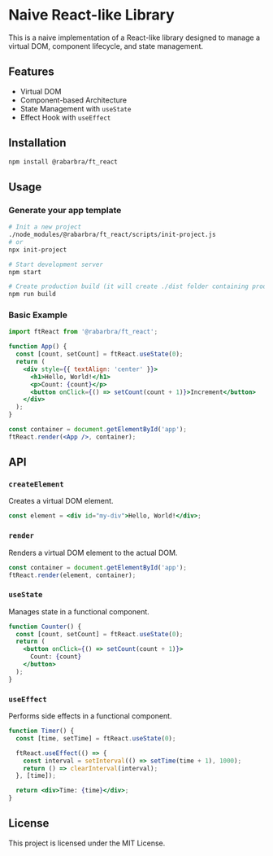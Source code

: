 # Naive React-like Library

This is a naive implementation of a React-like library designed to manage a virtual DOM, component lifecycle, and state management. 

## Features

- Virtual DOM
- Component-based Architecture
- State Management with `useState`
- Effect Hook with `useEffect`

## Installation

```bash
npm install @rabarbra/ft_react
```

## Usage

### Generate your app template

```bash
# Init a new project
./node_modules/@rabarbra/ft_react/scripts/init-project.js
# or 
npx init-project

# Start development server
npm start

# Create production build (it will create ./dist folder containing production build)
npm run build
```

### Basic Example

```jsx
import ftReact from '@rabarbra/ft_react';

function App() {
  const [count, setCount] = ftReact.useState(0);
  return (
    <div style={{ textAlign: 'center' }}>
      <h1>Hello, World!</h1>
      <p>Count: {count}</p>
      <button onClick={() => setCount(count + 1)}>Increment</button>
    </div>
  );
}

const container = document.getElementById('app');
ftReact.render(<App />, container);
```

## API

### `createElement`

Creates a virtual DOM element.

```jsx
const element = <div id="my-div">Hello, World!</div>;
```

### `render`

Renders a virtual DOM element to the actual DOM.

```jsx
const container = document.getElementById('app');
ftReact.render(element, container);
```

### `useState`

Manages state in a functional component.

```jsx
function Counter() {
  const [count, setCount] = ftReact.useState(0);
  return (
    <button onClick={() => setCount(count + 1)}>
      Count: {count}
    </button>
  );
}
```

### `useEffect`

Performs side effects in a functional component.

```jsx
function Timer() {
  const [time, setTime] = ftReact.useState(0);

  ftReact.useEffect(() => {
    const interval = setInterval(() => setTime(time + 1), 1000);
    return () => clearInterval(interval);
  }, [time]);

  return <div>Time: {time}</div>;
}
```

## License

This project is licensed under the MIT License.